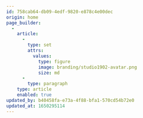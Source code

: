 ```yaml
---
id: 758cab64-db09-4edf-9820-e878c4e00dec
origin: home
page_builder:
  -
    article:
      -
        type: set
        attrs:
          values:
            type: figure
            image: branding/studio1902-avatar.png
            size: md
      -
        type: paragraph
    type: article
    enabled: true
updated_by: b40458fa-e73a-4f88-bfa1-570cd54b72e0
updated_at: 1650295114
---
```

